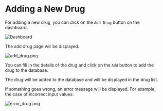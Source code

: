 # Adding a New Drug

For adding a new drug, you can click on the `Add Drug` button on the dashboard.

![Dashboard](dashboard.png)

The add drug page will be displayed.

![add_drug.png](add_drug.png)

You can fill in the details of the drug and click on the `Add` button to add the drug to the database.

The drug will be added to the database and will be displayed in the drug list.

If something goes wrong, an error message will be displayed.
For example, the case of incorrect input values:

![error_drug.png](error_drug.png)